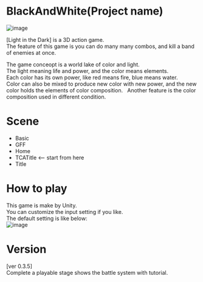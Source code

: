 # BlackAndWhite(Project name)
![image](https://cloud.githubusercontent.com/assets/4668381/26709554/6c9a7f06-478e-11e7-98a6-def511736269.png)

[Light in the Dark] is a 3D action game.   
The feature of this game is you can do many many combos, and kill a band of enemies at once.   

The game conceopt is a world lake of color and light.   
The light meaning life and power, and the color means elements.   
Each color has its own power, like red means fire, blue means water.   
Color can also be mixed to produce new color with new power, and the new color holds the elements of color composition.   
Another feature is the color composition used in different condition.

# Scene
- Basic
- GFF
- Home
- TCATitle <-- start from here
- Title

# How to play
This game is make by Unity.   
You can customize the input setting if you like.   
The default setting is like below:   
![image](https://cloud.githubusercontent.com/assets/4668381/26684752/edeccf26-4722-11e7-834d-de2ef94a416e.png)

# Version
[ver 0.3.5]   
Complete a playable stage shows the battle system with tutorial.
